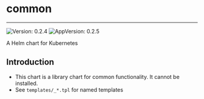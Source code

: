# common

---
![Version: 0.2.4](https://img.shields.io/badge/Version-0.2.4-informational?style=flat-square)
![AppVersion: 0.2.5](https://img.shields.io/badge/AppVersion-0.2.5-informational?style=flat-square)

A Helm chart for Kubernetes

## Introduction

* This chart is a library chart for common functionality. It cannot be installed.
* See `templates/_*.tpl` for named templates
